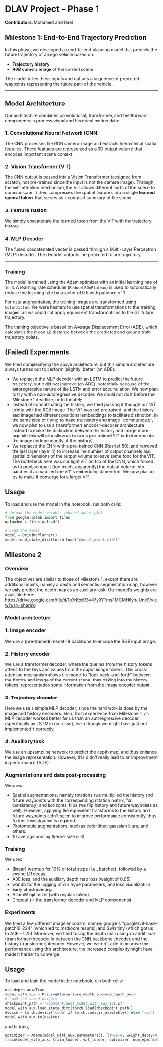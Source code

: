 # DLAV Project – Phase 1  
**Contributors**: Mohamed and Nael  

## Milestone 1: End-to-End Trajectory Prediction

In this phase, we developed an end-to-end planning model that predicts the future trajectory of an ego vehicle based on:

- **Trajectory history**
- **RGB camera image** of the current scene

The model takes these inputs and outputs a sequence of predicted waypoints representing the future path of the vehicle.

---

## Model Architecture

Our architecture combines convolutional, transformer, and feedforward components to process visual and historical motion data:

### 1. Convolutional Neural Network (CNN)
The CNN processes the RGB camera image and extracts hierarchical spatial features. These features are represented as a 3D output volume that encodes important scene context.

### 2. Vision Transformer (ViT)
The CNN output is passed into a Vision Transformer (designed from scratch, not pre-trained since the input is not the camera image). Through the self-attention mechanism, the ViT allows different parts of the scene to communicate. It then compresses the spatial features into a single **learned special token**, that serves as a compact summary of the scene.

### 3. Feature Fusion
We simply concatenate the learned token from the ViT with the trajectory history. 

### 4. MLP Decoder
The fused concatenated vector is passed through a Multi-Layer Perceptron (MLP) decoder. The decoder outputs the predicted future trajectory.

---

### Training

The model is trained using the Adam optimizer with an initial learning rate of `1e-3`. A learning rate scheduler (`ReduceLROnPlateau`) is used to automatically reduce the learning rate by a factor of 0.5 with patience of 1.

For data augmentation, the training images are transformed using `ColorJitter`. We were hesitant to use spatial transformations to the training images, as we could not apply equivalent transformations to the GT future trajectory.

The training objective is based on Average Displacement Error (ADE), which calculates the mean L2 distance between the predicted and ground truth trajectory points.


## (Failed) Experiments
We tried complexifying the above architecture, but this simple architecture always turned out to perform (slightly) better (on ADE):
- We replaced the MLP decoder with an LSTM to predict the future trajectory, but it did not improve (on ADE), potentially because of the
   autoregressive nature of the LSTM and error accumulation. We now plan to try with a non-autoregressive decoder. We could not do it         before the Milestone 1 deadline, unfortunately.
- Instead of concatenating the history, we tried passing it through our ViT jointly with the RGB image. The ViT was not pretrained, and the history and image had different positional embeddings to facilitate distinction. In the same idea of trying to make the history and image "communicate", we now plan to use a (transformer) encoder-decoder architecture instead to make the distinction between the history and image more explicit; this will also allow us to use a pre-trained ViT to better encode the image (independantly of the history). 
- We replaced the CNN with a pre-trained CNN (ResNet 50), and removed the last layer (layer 4) to increase the number of output channels and spatial dimensions of the output volume to leave some food for the ViT. The bottelneck here was our light ViT on top of the CNN, which forced us to pool/compact (too much, apparently) the output volume into patches that matched the ViT's embedding dimension. We now plan to try to make it converge for a larger ViT.

## Usage

To load and use the model in the notebook, run both cells:

```python
# Upload the model weights (phase1_model.pth)
from google.colab import files
uploaded = files.upload()

# Load the model
model = DrivingPlanner()
model.load_state_dict(torch.load("phase1_model.pth"))
```

## Milestone 2

### Overview

The objectives are similar to those of Milestone 1, except there are additional inputs, namely a depth and semantic segmentation map, however
we only predict the depth map as an auxiliary task.
Our model's weights are available here: https://drive.google.com/file/d/1o7rKxxR3v47y9Y1rnsRMCMH6yirJUneP/view?usp=sharing

### Model architecture

### 1. Image encoder
We use a (pre-trained) resnet-18 backbone to encode the RGB input image.
### 2. History encoder
We use a transformer decoder, where the queries from the history tokens attend to the keys and values from the ouput image tokens. This cross-attention mechanism allows the model
to "look back-and-forth" between the history and image of the current scene, thus baking into the history tokens' representation some information from the image encoder output.
### 3. Trajectory decoder
Here we use a simple MLP decoder, since the hard work is done by the image and history encoders. Also, from experience from Milestone 1, an MLP decoder worked better for us than an autoregressive
deocder (specifically an LSTM in our case), even though we might have just not implemented it correctly.
### 4. Auxiliary task
We use an upsampling network to predict the depth map, and thus enhance the image representation. However, this didn't really lead to an improvement in performance (ADE).

### Augmentations and data post-processing
We used:
   - Spatial augmentations, namely rotations (we multiplied the history and future waypoints with the corresponding rotation matrix, for consistency) and horizontal flips (we flip history and         future waypoints as well). However, applying the equivalent transforms to the history and future waypoints didn't seem to improve performance consistently, thus further investigation is          required.
   - Photometric augmentations, such as color jitter, gaussian blurs, and others.
   - 1D average pooling (kernel size is 3)
### Training
We used:
   - (linear) warmup for 10% of total steps (i.e., batches), followed by a cosine LR decay.
   - ADE loss, and the auxiliary depth map loss (weight of 0.05)
   - wandb for the logging of our hyperparameters, and loss visualization
   - Early checkpointing
   - AdamW optimizer (with regularization)
   - Dropout (in the transformer decoder and MLP components)

### Experiments 
We tried a few different image encoders, namely google's "google/vit-base-patch16-224" (which led to mediocre results), and Swin tiny (which got us to ADE ~1.75).
Moreover, we tried fusing the depth map using an additional (transformer) decoder in between the CNN backbone encoder, and the history (transformer) decoder. However, we weren't able to improve the performance using this architecture, the increased complexity might have made it harder to converge. 

## Usage

To load and train the model in the notebook, run both cells:

``` python
use_depth_aux=True
model_with_aux = DrivingPlanner(use_depth_aux=use_depth_aux)
# Load the saved weights
checkpoint_path = "/content/best_model_with_aux_171.pt"
model_with_aux.load_state_dict(torch.load(checkpoint_path))
device = torch.device("cuda" if torch.cuda.is_available() else "cpu")
model_with_aux.to(device)
```
and to train,
``` python
optimizer = AdamW(model_with_aux.parameters(), lr=2e-4, weight_decay=0.01)
train(model_with_aux, train_loader, val_loader, optimizer, num_epochs=50,use_depth_aux=use_depth_aux, lambda_depth=0.05)
```








